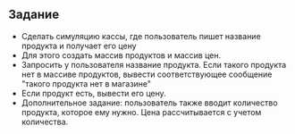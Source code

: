 ## Задание
* Сделать симуляцию кассы, где пользователь пишет название продукта и получает его цену
* Для этого создать массив продуктов и массив цен.
* Запросить у пользователя название продукта. Если такого продукта нет в массиве продуктов, вывести
соответствующее сообщение "такого продукта нет в магазине"
* Если продукт есть, вывести его цену.
* Дополнительное задание: пользователь также вводит количество продукта, которое ему нужно.
Цена рассчитывается с учетом количества.